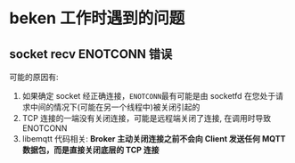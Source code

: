 # beken 工作时遇到的问题

## socket recv ENOTCONN 错误

可能的原因有:

1. 如果确定 socket 经正确连接，`ENOTCONN`最有可能是由 socketfd 在您处于请求中间的情况下(可能在另一个线程中)被关闭引起的
1. TCP 连接的一端没有关闭连接，可能是远程端关闭了连接, 在调用时导致 ENOTCONN
1. libemqtt 代码相关: **Broker 主动关闭连接之前不会向 Client 发送任何 MQTT 数据包，而是直接关闭底层的 TCP 连接**
